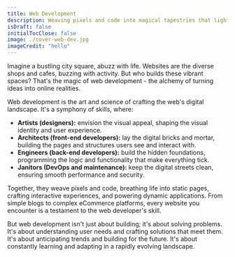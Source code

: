 ```yaml
---
title: Web Development
description: Weaving pixels and code into magical tapestries that light up the world, one website at a time.
isDraft: false
initialTocClose: false
image: ./cover-web-dev.jpg
imageCredit: "hello"
---
```


Imagine a bustling city square, abuzz with life. Websites are the diverse shops and cafes, buzzing with activity. But who builds these vibrant spaces? That's the magic of web development - the alchemy of turning ideas into online realities.

Web development is the art and science of crafting the web's digital landscape. It's a symphony of skills, where:

- **Artists (designers):** envision the visual appeal, shaping the visual identity and user experience.
- **Architects (front-end developers):** lay the digital bricks and mortar, building the pages and structures users see and interact with.
- **Engineers (back-end developers):** build the hidden foundations, programming the logic and functionality that make everything tick.
- **Janitors (DevOps and maintenance):** keep the digital streets clean, ensuring smooth performance and security.

Together, they weave pixels and code, breathing life into static pages, crafting interactive experiences, and powering dynamic applications. From simple blogs to complex eCommerce platforms, every website you encounter is a testament to the web developer's skill.

But web development isn't just about building; it's about solving problems. It's about understanding user needs and crafting solutions that meet them. It's about anticipating trends and building for the future. It's about constantly learning and adapting in a rapidly evolving landscape.
